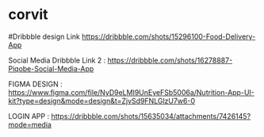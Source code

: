# corvit
 

#Dribbble design Link
https://dribbble.com/shots/15296100-Food-Delivery-App

Social Media Dribbble Link 2 : https://dribbble.com/shots/16278887-Piqobe-Social-Media-App

FIGMA DESIGN : https://www.figma.com/file/NyD9eLMI9UnEyeFSb5006a/Nutrition-App-UI-kit?type=design&mode=design&t=ZjvSd9FNLGlzU7w6-0


LOGIN APP : https://dribbble.com/shots/15635034/attachments/7426145?mode=media
